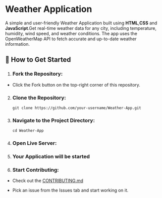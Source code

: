 # Weather Application
  A simple and user-friendly Weather Application built using **HTML**,**CSS** and **JavaScript**.Get real-time weather data for any city, including temperature, humidity, wind speed, and weather conditions. The app uses the OpenWeatherMap API to fetch accurate and up-to-date weather information.


## 🚀 How to Get Started

1. ### Fork the Repository:

  - Click the Fork button on the top-right corner of this repository.

2. ###  Clone the Repository:

      `git clone https://github.com/your-username/Weather-App.git`
   

4. ### Navigate to the Project Directory:

       cd Weather-App

5. ### Open Live Server:

   

6. ### Your Application will be started


7. ### Start Contributing:

 - Check out the [CONTRIBUTING.md](https://github.com/programming-club-knit/Weather-App/blob/main/CONTRIBUTING.md)

 - Pick an issue from the Issues tab and start working on it.
